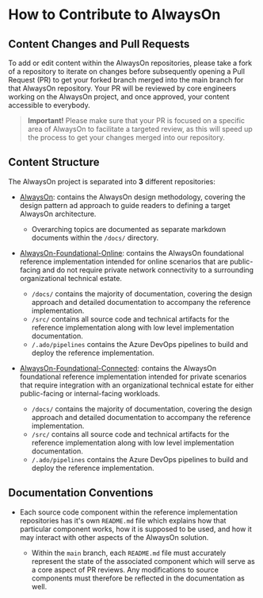# How to Contribute to AlwaysOn

## Content Changes and Pull Requests

To add or edit content within the AlwaysOn repositories, please take a fork of a repository to iterate on changes before subsequently opening a Pull Request (PR) to get your forked branch merged into the main branch for that AlwaysOn repository. Your PR will be reviewed by core engineers working on the AlwaysOn project, and once approved, your content accessible to everybody.

> **Important!** Please make sure that your PR is focused on a specific area of AlwaysOn to facilitate a targeted review, as this will speed up the process to get your changes merged into our repository.

## Content Structure

The AlwaysOn project is separated into **3** different repositories:

* [AlwaysOn](./README.md): contains the AlwaysOn design methodology, covering the design pattern ad approach to guide readers to defining a target AlwaysOn architecture.
  * Overarching topics are documented as separate markdown documents within the `/docs/` directory.

* [AlwaysOn-Foundational-Online](http://github.com/azure/alwayson-foundational-online): contains the AlwaysOn foundational reference implementation intended for online scenarios that are public-facing and do not require private network connectivity to a surrounding organizational technical estate.
  * `/docs/` contains the majority of documentation, covering the design approach and detailed documentation to accompany the reference implementation.
  * `/src/` contains all source code and technical artifacts for the reference implementation along with low level implementation documentation.
  * `/.ado/pipelines` contains the Azure DevOps pipelines to build and deploy the reference implementation.

* [AlwaysOn-Foundational-Connected](http://github.com/azure/alwayson-foundational-connected): contains the AlwaysOn foundational reference implementation intended for private scenarios that require integration with an organizational technical estate for either public-facing or internal-facing workloads.
  * `/docs/` contains the majority of documentation, covering the design approach and detailed documentation to accompany the reference implementation.
  * `/src/` contains all source code and technical artifacts for the reference implementation along with low level implementation documentation.
  * `/.ado/pipelines` contains the Azure DevOps pipelines to build and deploy the reference implementation.

## Documentation Conventions

* Each source code component within the reference implementation repositories has it's own `README.md` file which explains how that particular component works, how it is supposed to be used, and how it may interact with other aspects of the AlwaysOn solution.

  * Within the `main` branch, each `README.md` file must accurately represent the state of the associated component which will serve as a core aspect of PR reviews. Any modifications to source components must therefore be reflected in the documentation as well.